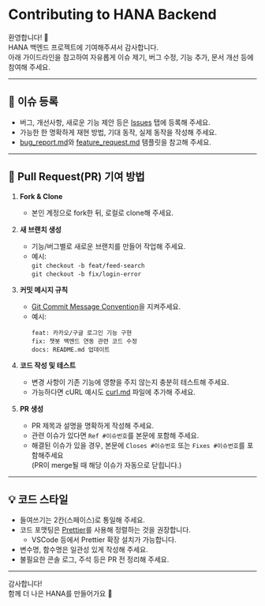 # Contributing to HANA Backend

환영합니다! 🎉  
HANA 백엔드 프로젝트에 기여해주셔서 감사합니다.  
아래 가이드라인을 참고하여 자유롭게 이슈 제기, 버그 수정, 기능 추가, 문서 개선 등에 참여해 주세요.

---

## 📝 이슈 등록

- 버그, 개선사항, 새로운 기능 제안 등은 [Issues](https://github.com/HANA-by-teamname/backend-hana/issues) 탭에 등록해 주세요.
- 가능한 한 명확하게 재현 방법, 기대 동작, 실제 동작을 작성해 주세요.
- [bug_report.md](/.github/ISSUE_TEMPLATE/bug_report.md)와 [feature_request.md](/.github/ISSUE_TEMPLATE/feature_request.md) 템플릿을 참고해 주세요.

---

## 🌱 Pull Request(PR) 기여 방법

1. **Fork & Clone**
   - 본인 계정으로 fork한 뒤, 로컬로 clone해 주세요.

2. **새 브랜치 생성**
   - 기능/버그별로 새로운 브랜치를 만들어 작업해 주세요.
   - 예시:  
     `git checkout -b feat/feed-search`  
     `git checkout -b fix/login-error`

3. **커밋 메시지 규칙**
   - [Git Commit Message Convention](https://purrfect-whip-47f.notion.site/Git-Commit-Message-Convention-1d56d4b96cc48011a5c8f2df0cf4dc37)을 지켜주세요.
   - 예시:
     ```
     feat: 카카오/구글 로그인 기능 구현
     fix: 챗봇 백엔드 연동 관련 코드 수정
     docs: README.md 업데이트
     ```

4. **코드 작성 및 테스트**
   - 변경 사항이 기존 기능에 영향을 주지 않는지 충분히 테스트해 주세요.
   - 가능하다면 cURL 예시도 [curl.md](curl.md) 파일에 추가해 주세요.

5. **PR 생성**
   - PR 제목과 설명을 명확하게 작성해 주세요.
   - 관련 이슈가 있다면 `Ref #이슈번호`를 본문에 포함해 주세요.
   - 해결된 이슈가 있을 경우, 본문에 `Closes #이슈번호` 또는 `Fixes #이슈번호`를 포함해주세요  
   (PR이 merge될 때 해당 이슈가 자동으로 닫힙니다.)

---

## 💡 코드 스타일

- 들여쓰기는 2칸(스페이스)로 통일해 주세요.
- 코드 포맷팅은 [Prettier](https://prettier.io/)를 사용해 정렬하는 것을 권장합니다.
  - VSCode 등에서 Prettier 확장 설치가 가능합니다.
- 변수명, 함수명은 일관성 있게 작성해 주세요.
- 불필요한 콘솔 로그, 주석 등은 PR 전 정리해 주세요.

---

감사합니다!  
함께 더 나은 HANA를 만들어가요 🚀
